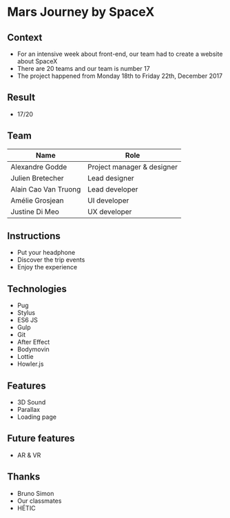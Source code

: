 # Mars Journey by SpaceX

## Context

- For an intensive week about front-end, our team had to create a website about SpaceX
- There are 20 teams and our team is number 17
- The project happened from Monday 18th to Friday 22th, December 2017

## Result

- 17/20

## Team

| Name                 |  Role                      |
| -------------------- | -------------------------- |
| Alexandre Godde      | Project manager & designer |
| Julien Bretecher     | Lead designer              |
| Alain Cao Van Truong | Lead developer             |
| Amélie Grosjean      | UI developer               |
| Justine Di Meo       | UX developer               |

## Instructions

- Put your headphone
- Discover the trip events
- Enjoy the experience

## Technologies

- Pug
- Stylus
- ES6 JS
- Gulp
- Git
- After Effect
- Bodymovin
- Lottie
- Howler.js

## Features
- 3D Sound
- Parallax
- Loading page

## Future features
- AR & VR

## Thanks
- Bruno Simon
- Our classmates
- HÉTIC